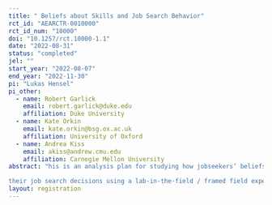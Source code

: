 ```yaml
---
title: " Beliefs about Skills and Job Search Behavior"
rct_id: "AEARCTR-0010000"
rct_id_num: "10000"
doi: "10.1257/rct.10000-1.1"
date: "2022-08-31"
status: "completed"
jel: ""
start_year: "2022-08-07"
end_year: "2022-11-30"
pi: "Lukas Hensel"
pi_other:
  - name: Robert Garlick
    email: robert.garlick@duke.edu
    affiliation: Duke University
  - name: Kate Orkin
    email: kate.orkin@bsg.ox.ac.uk
    affiliation: University of Oxford
  - name: Andrea Kiss
    email: akiss@andrew.cmu.edu
    affiliation: Carnegie Mellon University
abstract: "his is an analysis plan for studying how jobseekers’ beliefs about their skills influence
their job search decisions using a lab-in-the-field / framed field experiment. "
layout: registration
---
```


